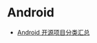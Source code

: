 Android 
========================================
* [Android 开源项目分类汇总](https://github.com/Trinea/android-open-project)

